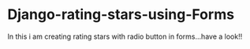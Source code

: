 # Django-rating-stars-using-Forms
In this i am creating rating stars with radio button in forms...have a look!!
